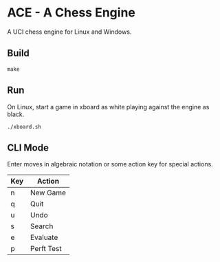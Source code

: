 # ACE - A Chess Engine

A UCI chess engine for Linux and Windows.

## Build

    make

## Run

On Linux, start a game in xboard as white playing against the engine as black.

    ./xboard.sh

## CLI Mode

Enter moves in algebraic notation or some action key for special actions.

Key | Action
----|-------
n   | New Game
q   | Quit
u   | Undo
s   | Search
e   | Evaluate
p   | Perft Test
